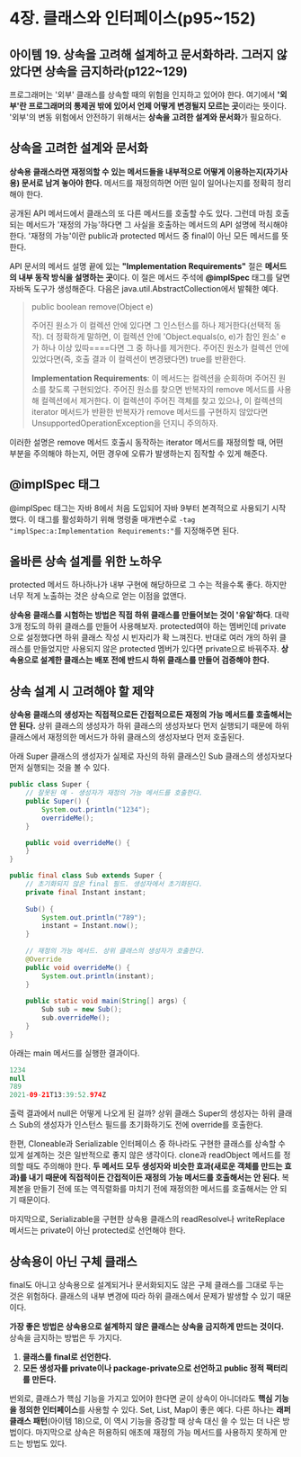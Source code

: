 # 4장. 클래스와 인터페이스(p95~152)

## 아이템 19. 상속을 고려해 설계하고 문서화하라. 그러지 않았다면 상속을 금지하라(p122~129)

 프로그래머는 '외부' 클래스를 상속할 때의 위험을 인지하고 있어야 한다. 여기에서 **'외부'란 프로그래머의 통제권 밖에 있어서 언제 어떻게 변경될지 모르는 곳**이라는 뜻이다. '외부'의 변동 위험에서 안전하기 위해서는 **상속을 고려한 설계와 문서화**가 필요하다.

## 상속을 고려한 설계와 문서화

**상속용 클래스라면 재정의할 수 있는 메서드들을 내부적으로 어떻게 이용하는지(자기사용) 문서로 남겨 놓아야 한다.** 메서드를 재정의하면 어떤 일이 일어나는지를 정확히 정리해야 한다.

공개된 API 메서드에서 클래스의 또 다른 메서드를 호출할 수도 있다. 그런데 마침 호출되는 메서드가 '재정의 가능'하다면 그 사실을 호출하는 메서드의 API 설명에 적시해야 한다. '재정의 가능'이란 public과 protected 메서드 중 final이 아닌 모든 메서드를 뜻한다.

API 문서의 메서드 설명 끝에 있는 **"Implementation Requirements"** 절은 **메서드의 내부 동작 방식을 설명하는 곳**이다. 이 절은 메서드 주석에 **@implSpec** 태그를 달면 자바독 도구가 생성해준다. 다음은 java.util.AbstractCollection에서 발췌한 예다.

> public boolean remove(Object e)
>
> 주어진 원소가 이 컬렉션 안에 있다면 그 인스턴스를 하나 제거한다(선택적 동작). 더 정확하게 말하면, 이 컬렉션 안에 'Object.equals(o, e)가 참인 원소' e가 하나 이상 있따====다면 그 중 하나를 제거한다. 주어진 원소가 컬렉션 안에 있었다면(즉, 호출 결과 이 컬렉션이 변경됐다면) true를 반환한다.
>
> **Implementation Requirements**: 이 메서드는 컬렉션을 순회하며 주어진 원소를 찾도록 구현되었다. 주어진 원소를 찾으면 반복자의 remove 메서드를 사용해 컬렉션에서 제거한다. 이 컬렉션이 주어진 객체를 찾고 있으나, 이 컬렉션의 iterator 메서드가 반환한 반복자가 remove 메서드를 구현하지 않았다면 UnsupportedOperationException을 던지니 주의하자.

이러한 설명은 remove 메서드 호출시 동작하는 iterator 메서드를 재정의할 때, 어떤 부분을 주의해야 하는지, 어떤 경우에 오류가 발생하는지 짐작할 수 있게 해준다.

## @implSpec 태그

@implSpec 태그는 자바 8에서 처음 도입되어 자바 9부터 본격적으로 사용되기 시작했다. 이 태그를 활성화하기 위해 명령줄 매개변수로 `-tag "implSpec:a:Implementation Requirements:"`를 지정해주면 된다.

## 올바른 상속 설계를 위한 노하우

protected 메서드 하나하나가 내부 구현에 해당하므로 그 수는 적을수록 좋다. 하지만 너무 적게 노출하는 것은 상속으로 얻는 이점을 없앤다. 

**상속용 클래스를 시험하는 방법은 직접 하위 클래스를 만들어보는 것이 '유일'하다**. 대략 3개 정도의 하위 클래스를 만들어 사용해보자. protected여야 하는 멤버인데 private으로 설정했다면 하위 클래스 작성 시 빈자리가 확 느껴진다. 반대로 여러 개의 하위 클래스를 만들었지만 사용되지 않은 protected 멤버가 있다면 private으로 바꿔주자. **상속용으로 설계한 클래스는 배포 전에 반드시 하위 클래스를 만들어 검증해야 한다.**

## 상속 설계 시 고려해야 할 제약

**상속용 클래스의 생성자는 직접적으로든 간접적으로든 재정의 가능 메서드를 호출해서는 안 된다.** 상위 클래스의 생성자가 하위 클래스의 생성자보다 먼저 실행되기 때문에 하위 클래스에서 재정의한 메서드가 하위 클래스의 생성자보다 먼저 호출된다. 

아래 Super 클래스의 생성자가 실제로 자신의 하위 클래스인 Sub 클래스의 생성자보다 먼저 실행되는 것을 볼 수 있다.

```java
public class Super {
    // 잘못된 예 - 생성자가 재정의 가능 메서드를 호출한다.
    public Super() {
        System.out.println("1234");
        overrideMe();
    }

    public void overrideMe() {
    }
}
```

```java
public final class Sub extends Super {
    // 초기화되지 않은 final 필드. 생성자에서 초기화된다.
    private final Instant instant;
    
    Sub() {
        System.out.println("789");
        instant = Instant.now();
    }
    
    // 재정의 가능 메서드. 상위 클래스의 생성자가 호출한다.
    @Override
    public void overrideMe() {
        System.out.println(instant);
    }
    
    public static void main(String[] args) {
        Sub sub = new Sub();
        sub.overrideMe();
    }
}
```

아래는 main 메서드를 실행한 결과이다.

```java
1234
null
789
2021-09-21T13:39:52.974Z
```

출력 결과에서 null은 어떻게 나오게 된 걸까? 상위 클래스 Super의 생성자는 하위 클래스 Sub의 생성자가 인스턴스 필드를 초기화하기도 전에 override를 호출한다. 

한편, Cloneable과 Serializable 인터페이스 중 하나라도 구현한 클래스를 상속할 수 있게 설계하는 것은 일반적으로 좋지 않은 생각이다. clone과 readObject 메서드를 정의할 때도 주의해야 한다. **두 메서드 모두 생성자와 비슷한 효과(새로운 객체를 만드는 효과)를 내기 때문에 직접적이든 간접적이든 재정의 가능 메서드를 호출해서는 안 된다.** 복제본을 만들기 전에 또는 역직렬화를 마치기 전에 재정의한 메서드를 호출해서는 안 되기 때문이다.

마지막으로, Serializable을 구현한 상속용 클래스의 readResolve나 writeReplace 메서드는 private이 아닌 protected로 선언해야 한다.

## 상속용이 아닌 구체 클래스

final도 아니고 상속용으로 설계되거나 문서화되지도 않은 구체 클래스를 그대로 두는 것은 위험하다. 클래스의 내부 변경에 따라 하위 클래스에서 문제가 발생할 수 있기 때문이다.

**가장 좋은 방법은 상속용으로 설계하지 않은 클래스는 상속을 금지하게 만드는 것이다.** 상속을 금지하는 방법은 두 가지다. 

1. **클래스를 final로 선언한다.**
2. **모든 생성자를 private이나 package-private으로 선언하고 public 정적 팩터리를 만든다.**

번외로, 클래스가 핵심 기능을 가지고 있어야 한다면 굳이 상속이 아니더라도 **핵심 기능을 정의한 인터페이스**를 사용할 수 있다. Set, List, Map이 좋은 예다. 다른 하나는 **래퍼 클래스 패턴**(아이템 18)으로, 이 역시 기능을 증강할 때 상속 대신 쓸 수 있는 더 나은 방법이다. 마지막으로 상속은 허용하되 애초에 재정의 가능 메서드를 사용하지 못하게 만드는 방법도 있다.

